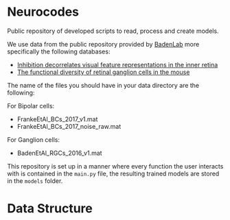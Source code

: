 # Neurocodes
Public repository of developed scripts to read, process and create models.

We use data from the public repository provided by [BadenLab](https://badenlab.org/) more specifically the following databases:

* [Inhibition decorrelates visual feature representations in the inner retina](http://dx.doi.org/10.5061/dryad.rs2qp)
* [The functional diversity of retinal ganglion cells in the mouse](http://dx.doi.org/10.5061/dryad.d9v38)

The name of the files you should have in your data directory are the following:

For Bipolar cells:

* FrankeEtAl\_BCs\_2017\_v1.mat
* FrankeEtAl\_BCs\_2017\_noise\_raw.mat

For Ganglion cells:

* BadenEtAl\_RGCs\_2016\_v1.mat

This repository is set up in a manner where every function the user interacts with is contained in the `main.py` file, the resulting trained models are stored in the `models` folder.

# Data Structure

<!--
We can talk a little about the class we developed to parse the data and
its problems here
-->
